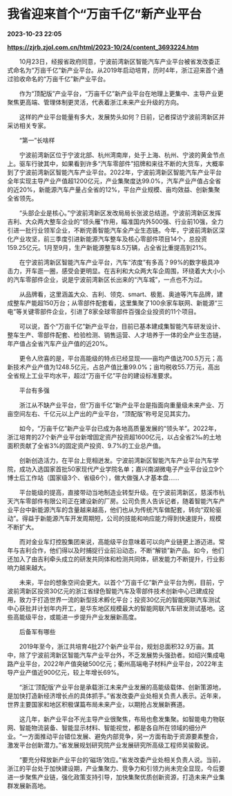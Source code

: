# 我省迎来首个“万亩千亿”新产业平台

**2023-10-23 22:05**

**https://zjrb.zjol.com.cn/html/2023-10/24/content_3693224.htm**

　　10月23日，经报省政府同意，宁波前湾新区智能汽车产业平台被省发改委正式命名为“万亩千亿”新产业平台。从2019年启动培育，历时4年，浙江迎来首个通过验收命名的“万亩千亿”新产业平台。

　　作为“顶配版”产业平台，“万亩千亿”新产业平台在地理上更集中、主导产业更聚焦更高端、管理体制更灵活，代表着浙江未来产业升级的方向。

　　这样的产业平台能量有多大，发展势头如何？日前，记者探访宁波前湾新区并采访相关专家。

　　“第一”长啥样

　　宁波前湾新区位于宁波北部、杭州湾南岸，处于上海、杭州、宁波的黄金节点上。驱车行驶其中，如果看到许多“汽车零部件”招牌和来往不断的大货车，大概率到了宁波前湾新区智能汽车产业平台。2022年，宁波前湾新区智能汽车产业平台全年实现主导产业产值超1200亿元，产业集聚度达99.0%，汽车产业产值占全省的近20%，新能源汽车产量占全省的12%，平台产业规模、亩均效益、创新集聚全省领先。

　　“头部企业是核心。”宁波前湾新区发改局局长张波总结道。宁波前湾新区发挥吉利、大众两大整车企业的“领头雁”作用，瞄准国内外500强、行业前10强，全力引进一批行业领军企业，不断完善智能汽车全产业生态链。今年，宁波前湾新区深化产业攻坚，前三季度引进新能源汽车整车及核心零部件项目14个，总投资159.25亿元。1月至9月，生产新能源整车8.5万辆，占全省比重提高到21%。

　　在宁波前湾新区智能汽车产业平台，汽车“浓度”有多高？99%的数字极具冲击力，开车逛一圈，感受会更明显。在吉利和大众两大车企周围，环绕着大大小小的汽车零部件企业，说是宁波前湾新区长出来的“汽车城”，一点也不为过。

　　从品牌看，这里涵盖大众、吉利、领克、smart、极氪、奥迪等汽车品牌，建成整车产能超150万台；从零部件配套看，这里集聚了100余家车联网、新能源“三电”等关键零部件企业，引进了8家全球零部件百强企业投资的11个项目。

　　可以说，首个“万亩千亿”新产业平台，目前已基本建成集智能汽车研发设计、整车生产、零部件配套、检验检测、销售运营、人才培养于一体的全产业生态链，年产值占全省汽车产业产值的近20%。

　　更令人欣喜的是，平台高能级的特点已经显现——亩均产值达700.5万元；高新技术产业产值为1248.5亿元，占总产值比重99.0%；亩均税收55.7万元，高出全省规上工业平均水平，超过“万亩千亿”平台的建设标准要求。

　　平台有多强

　　浙江从不缺产业平台，但“万亩千亿”新产业平台是指面向重量级未来产业、万亩空间左右、千亿元以上产出的产业平台，“顶配版”称号足见其实力。

　　如今，“万亩千亿”新产业平台已成为各地高质量发展的“领头羊”。2022年，浙江培育的27个新产业平台新增固定资产投资超1600亿元，以占全省2‰的土地面积贡献了全省3%的固定资产投资、9.7%的工业总产值。

　　创新创造活力，在平台上竞相迸发。宁波前湾新区智能汽车产业平台汽车学院，成功入选国家首批50家现代产业学院名单；嘉兴南湖微电子产业平台设立9个博士后工作站（国家级3个、省级6个），做大做强人才基本盘……

　　平台能级的提高，直接带动当地制造业转型升级。在宁波前湾新区，慈溪市杭天汽车零部件有限公司正在建设新的厂房。公司负责人告诉记者，随着智能汽车产业平台中新能源汽车的含量越来越高，他们也从为传统汽车做配套，转向“双轮驱动”。得益于新能源汽车开发周期短，公司的技能和响应能力得到快速提升，规模不断扩大。

　　而对金业车灯控股集团来说，高能级平台意味着可以向产业链更上游迈进。常年与吉利合作，他们得以及时捕捉行业前沿动态，不断“解锁”新产品。如今，他们还加入了由吉利牵头成立的研发共同体和检测共同体，研发能力不断提升，行业影响力越来越大。

　　未来，平台的想象空间会更大。以首个“万亩千亿”新产业平台为例，目前，宁波前湾新区投资30亿元的浙江省绿色智能汽车及零部件技术创新中心已建成投用，致力于打造世界一流的新型技术孵化平台；投资30亿元的智能网联汽车测试中心获批并计划年内开工，是华东地区规模最大的智能网联汽车研发测试基地。这些高能级平台，或能进一步提升产业发展新高度。

　　后备军有哪些

　　2019年至今，浙江共培育4批27个新产业平台，规划总面积32.9万亩。其中，除了宁波前湾新区智能汽车产业平台外，不乏发展势头强劲者。如绍兴集成电路产业平台，2022年产值突破500亿元；衢州高端电子材料产业平台，2022年主导产业产值近900亿元，较上年增长69%。

　　“浙江‘顶配版’产业平台是承载浙江未来产业发展的高能级载体、创新策源地，是加快打造新经济增长点的具体抓手。”省发改委产业处相关负责人表示。近年来，世界主要国家和地区积极谋篇布局未来产业，以期抢占发展新赛道。

　　这几年，新产业平台不光主导产业很聚焦，布局也愈发集聚。如智能电力物联网、智能物流装备、智能显示材料、智能视觉，都是各自所在领域的细分产业。“一方面推动平台错位发展、避免内部竞争，另一方面有助于资源要素整合，激发平台创新潜力。”省发展规划研究院产业发展研究所高级工程师吴骏毅说。

　　“要充分释放新产业平台的‘磁场’效应。”省发改委产业处相关负责人说。当前，浙江的平台处于加快建设期，产业集聚力、竞争力和引领力尚未完全显现，今后要进一步聚焦产业链，强化政策支持引导，加快集聚优质创新资源，打造未来产业集群发展新高地。